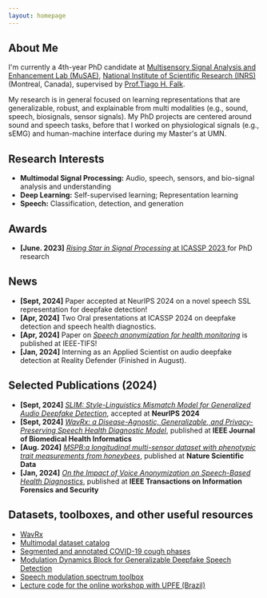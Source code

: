 ```yaml
---
layout: homepage
---
```


## About Me

I'm currently a 4th-year PhD candidate at <a href="https://musaelab.ca/" target="_blank"> Multisensory Signal Analysis and Enhancement Lab (MuSAE)</a>, <a href="https://inrs.ca/en/" target="_blank"> National Institute of Scientific Research (INRS)</a> (Montreal, Canada), supervised by <a href="https://inrs.ca/en/research/professors/tiago-h-falk/" target="_blank"> Prof.Tiago H. Falk</a>.

My research is in general focused on learning representations that are generalizable, robust, and explainable from multi modalities (e.g., sound, speech, biosignals, sensor signals). My PhD projects are centered around sound and speech tasks, before that I worked on physiological signals (e.g., sEMG) and human-machine interface during my Master's at UMN.

## Research Interests
- **Multimodal Signal Processing:** Audio, speech, sensors, and bio-signal analysis and understanding
- **Deep Learning:** Self-supervised learning; Representation learning
- **Speech:** Classification, detection, and generation 


## Awards 
- **[June. 2023]** <a href="https://2023.ieeeicassp.org/rising-stars-workshop/" target="_blank">*Rising Star in Signal Processing* at ICASSP 2023 </a> for PhD research


## News
- **[Sept, 2024]** Paper accepted at NeurIPS 2024 on a novel speech SSL representation for deepfake detection!
- **[Apr, 2024]** Two Oral presentations at ICASSP 2024 on deepfake detection and speech health diagnostics.
- **[Apr, 2024]** Paper on <a href="https://ieeexplore.ieee.org/stamp/stamp.jsp?arnumber=10504772" target='_blank'> *Speech anonymization for health monitoring*</a> is published at IEEE-TIFS!
- **[Jan, 2024]** Interning as an Applied Scientist on audio deepfake detection at Reality Defender (Finished in August).

## Selected Publications (2024)

- **[Sept, 2024]** <a href="https://arxiv.org/abs/2407.18517" target='_blank'> *SLIM: Style-Linguistics Mismatch Model for Generalized Audio Deepfake Detection*</a>, accepted at **NeurIPS 2024**
- **[Sept, 2024]** <a href="https://pubmed.ncbi.nlm.nih.gov/39231049/" target='_blank'> *WavRx: a Disease-Agnostic, Generalizable, and Privacy-Preserving Speech Health Diagnostic Model*</a>, published at **IEEE Journal of Biomedical Health Informatics**
- **[Aug. 2024]** <a href="https://www.nature.com/articles/s41597-024-03695-1" target='_blank'> *MSPB:a longitudinal multi-sensor dataset with phenotypic trait measurements from honeybees*</a>, published at **Nature Scientific Data**
- **[Jan, 2024]** <a href="https://ieeexplore.ieee.org/document/10504772" target='_blank'> *On the Impact of Voice Anonymization on Speech-Based Health Diagnostics*</a>, published at **IEEE Transactions on Information Forensics and Security**



## Datasets, toolboxes, and other useful resources

<!-- https://yuhangzhou88.github.io/ESL_Solution/  -->
- <a href="https://github.com/zhu00121/WavRx" target="_blank">WavRx
- <a href="https://github.com/MuSAELab/Multimodal-dataset-catalog" target="_blank">Multimodal dataset catalog
- <a href="https://github.com/MuSAELab/COVID_Cough_Phases">Segmented and annotated COVID-19 cough phases
- <a href="https://github.com/zhu00121/Universal-representation-dynamics-of-deepfake-speech" target="_blank">Modulation Dynamics Block for Generalizable Deepfake Speech Detection</a>
- <a href="https://github.com/MuSAELab/modulation_filterbanks" target="_blank">Speech modulation spectrum toolbox</a>
- <a href="https://github.com/MuSAELab/Modulation_spectrum_course_exercises" target="_blank">Lecture code for the online workshop with UPFE (Brazil)



